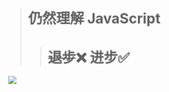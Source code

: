 ># 仍然理解 **JavaScript**
>># ~~退步~~❌ **进步**✅ 

<!-- profile-3d-contrib 3D 贡献图-->
<picture>
  <source media="(prefers-color-scheme: dark)" srcset="/profile-3d-contrib/profile-night-rainbow.sv" />
  <source media="(prefers-color-scheme: light)" srcset="/profile-3d-contrib/profile-gitblock.svgg" />
  <img src="/profile-night-rainbow.svg" />
</picture>
